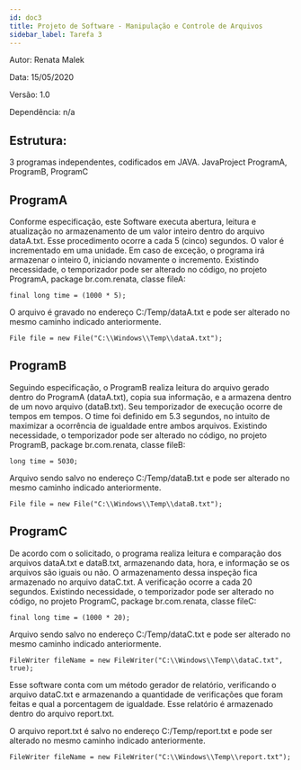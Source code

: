 ```yaml
---
id: doc3
title: Projeto de Software - Manipulação e Controle de Arquivos
sidebar_label: Tarefa 3
---
```


<p>Autor: Renata Malek
<p>Data: 15/05/2020
<p>Versão: 1.0
<p>Dependência: n/a


## Estrutura:
3 programas independentes, codificados em JAVA.
JavaProject ProgramA, ProgramB, ProgramC

## ProgramA

Conforme especificação, este Software executa abertura, leitura e atualização no armazenamento de um valor inteiro dentro do arquivo dataA.txt. Esse procedimento ocorre a cada 5 (cinco) segundos. O valor é incrementado em uma unidade.
Em caso de exceção, o programa irá armazenar o inteiro 0, iniciando novamente o incremento.
Existindo necessidade, o temporizador pode ser alterado no código, no projeto ProgramA, package br.com.renata, classe fileA:


```
final long time = (1000 * 5);
```

O arquivo é gravado no endereço C:/Temp/dataA.txt e pode ser alterado no mesmo caminho indicado anteriormente.

````
File file = new File("C:\\Windows\\Temp\\dataA.txt");
````
## ProgramB

Seguindo especificação, o ProgramB realiza leitura do arquivo gerado dentro do ProgramA (dataA.txt), copia sua informação, e a armazena dentro de um novo arquivo (dataB.txt).
Seu temporizador de execução ocorre de tempos em tempos. O time foi definido em 5.3 segundos, no intuito de maximizar a ocorrência de igualdade entre ambos arquivos.
Existindo necessidade, o temporizador pode ser alterado no código, no projeto ProgramB, package br.com.renata, classe fileB:

````
long time = 5030;
````

Arquivo sendo salvo no endereço C:/Temp/dataB.txt e pode ser alterado no mesmo caminho indicado anteriormente.

````
File file = new File("C:\\Windows\\Temp\\dataB.txt");
````
	
## ProgramC

De acordo com o solicitado, o programa realiza leitura e comparação dos arquivos dataA.txt e dataB.txt, armazenando data, hora, e informação se os arquivos são iguais ou não. O armazenamento dessa inspeção fica armazenado no arquivo dataC.txt.
A verificação ocorre a cada 20 segundos.
Existindo necessidade, o temporizador pode ser alterado no código, no projeto ProgramC, package br.com.renata, classe fileC:

````
final long time = (1000 * 20);
````
Arquivo sendo salvo no endereço C:/Temp/dataC.txt e pode ser alterado no mesmo caminho indicado anteriormente.

````
FileWriter fileName = new FileWriter("C:\\Windows\\Temp\\dataC.txt", true);
````
Esse software conta com um método gerador de relatório, verificando o arquivo dataC.txt e armazenando a quantidade de verificações que foram feitas e qual a porcentagem de igualdade. Esse relatório é armazenado dentro do arquivo report.txt.

O arquivo report.txt é salvo no endereço C:/Temp/report.txt e pode ser alterado no mesmo caminho indicado anteriormente.

````
FileWriter fileName = new FileWriter("C:\\Windows\\Temp\\report.txt");
````